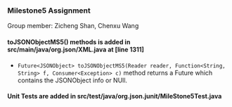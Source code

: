### Milestone5 Assignment

Group member: Zicheng Shan, Chenxu Wang

####  toJSONObjectMS5() methods is added in src/main/java/org.json/XML.java at [line 1311]
* ```Future<JSONObject> toJSONObjectMS5(Reader reader, Function<String, String> f, Consumer<Exception> c)``` method returns a Future which contains the JSONObject info or NUll. 

#### Unit Tests are added in src/test/java/org.json.junit/MileStone5Test.java